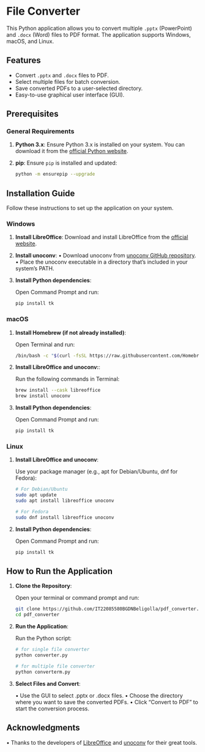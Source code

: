 # File Converter

This Python application allows you to convert multiple `.pptx` (PowerPoint) and `.docx` (Word) files to PDF format. The application supports Windows, macOS, and Linux.

## Features

- Convert `.pptx` and `.docx` files to PDF.
- Select multiple files for batch conversion.
- Save converted PDFs to a user-selected directory.
- Easy-to-use graphical user interface (GUI).

## Prerequisites

### General Requirements

1. **Python 3.x**: Ensure Python 3.x is installed on your system. You can download it from the [official Python website](https://www.python.org/).

2. **pip**: Ensure `pip` is installed and updated:
   ```bash
   python -m ensurepip --upgrade
   ```

## Installation Guide

Follow these instructions to set up the application on your system.

### Windows

1. **Install LibreOffice**:
   Download and install LibreOffice from the [official website](https://www.libreoffice.org/download/download-libreoffice/).
   
3. **Install unoconv**:
	•	Download unoconv from [unoconv GitHub repository](https://github.com/unoconv/unoconv).
	•	Place the unoconv executable in a directory that’s included in your system’s PATH.
4. **Install Python dependencies**:
   
   Open Command Prompt and run:
   ```bash
   pip install tk
   ```

### macOS

1. **Install Homebrew (if not already installed)**:
   
   Open Terminal and run:
   ```bash
   /bin/bash -c "$(curl -fsSL https://raw.githubusercontent.com/Homebrew/install/HEAD/install.sh)"
   ```
   
2. **Install LibreOffice and unoconv:**:

   Run the following commands in Terminal:
   ```bash
   brew install --cask libreoffice
   brew install unoconv
   ```
   
3. **Install Python dependencies**:
   
   Open Command Prompt and run:
   ```bash
   pip install tk
   ```

### Linux

1. **Install LibreOffice and unoconv**:
   
   Use your package manager (e.g., apt for Debian/Ubuntu, dnf for Fedora):
   
   ```bash
   # For Debian/Ubuntu
   sudo apt update
   sudo apt install libreoffice unoconv
   ```

   ```bash
   # For Fedora
   sudo dnf install libreoffice unoconv
   ```
   
2. **Install Python dependencies**:
   
   Open Command Prompt and run:
      ```bash
   pip install tk
   ```

## How to Run the Application

1. **Clone the Repository**:

   Open your terminal or command prompt and run:
   ```bash
   git clone https://github.com/IT22085580BGDNBeligolla/pdf_converter.git
   cd pdf_converter
   ```

2. **Run the Application**:
   
   Run the Python script:
   
   ```bash
   # for single file converter
   python converter.py
   ```

     ```bash
   # for multiple file converter
   python converterm.py
   ```

3. **Select Files and Convert**:

   •	Use the GUI to select .pptx or .docx files.
   •	Choose the directory where you want to save the converted PDFs.
   •	Click “Convert to PDF” to start the conversion process.

## Acknowledgments

   •	Thanks to the developers of [LibreOffice](https://www.libreoffice.org/) and [unoconv](https://github.com/unoconv/unoconv) for their great tools.

